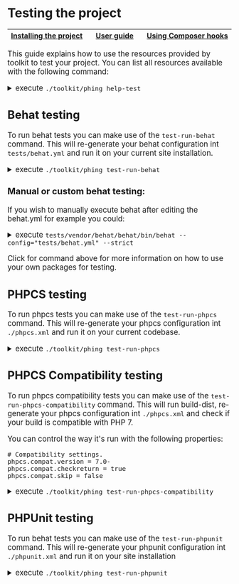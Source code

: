 # Testing the project

<big><table><thead><tr><th nowrap> [Installing the project](./installing-project.md#installing-the-project) </th><th width="100%" align="center"> [User guide](../README.md#user-guide) </th><th nowrap> [Using Composer hooks](./composer-hooks.md#using-composer-hooks) </th></tr></thead></table>

This guide explains how to use the resources provided by toolkit to test your 
project. You can list all resources available with the following command:

<details><p><summary>execute <code>./toolkit/phing help-test</code></summary></p>

```
$ toolkit/phing help-test
+--------------------+------------+-------------------------------------------------------------------------------+
| Target name        | Visibility | Description                                                                   |
+--------------------+------------+-------------------------------------------------------------------------------+
+--------------------+------------+-------------------------------------------------------------------------------+
| test                                                                                                            |
+--------------------+------------+-------------------------------------------------------------------------------+
| test-run-phpcs     | visible    | Refresh configuration and run phpcs review.                                   |
| test-run-qa        | visible    | Refresh configuration and run qa review.                                      |
| build-project-test | hidden     |                                                                               |
| test-qa-exec       | visible    |                                                                               |
+--------------------+------------+-------------------------------------------------------------------------------+
```
</p></details>

## Behat testing
To run behat tests you can make use of the `test-run-behat` command. This will
re-generate your behat configuration int `tests/behat.yml` and run it on your
current site installation.

<details><p><summary>execute <code>./toolkit/phing test-run-behat</code></summary></p>

```
+ ./toolkit/phing test-run-behat
Buildfile: /test/toolkit/build.xml
 [property] Loading /test/toolkit/vendor/ec-europa/toolkit/includes/phing/build/boot.props
 [property] Loading /test/toolkit/build.project.props
 [property] Loading /test/toolkit/.tmp/build.version.props
     [echo] Global share directory /cache/share available.
     [echo] Temporary directory /test/toolkit/.tmp available.

root > test-behat-setup:

     [copy] Copying 1 file to /test/toolkit/tests

root > test-composer-install:

     [echo] Run 'composer install' in best folder.
 [composer] Executing /usr/bin/php composer.phar install --working-dir=/test/toolkit/tests --no-interaction --no-suggest --ansi
You are running composer with xdebug enabled. This has a major impact on runtime performance. See https://getcomposer.org/xdebug
Loading composer repositories with package information
Installing dependencies (including require-dev) from lock file
  - Installing guzzlehttp/promises (v1.3.1)
    Loading from cache

  - Installing psr/http-message (1.0.1)
    Loading from cache

  - Installing guzzlehttp/psr7 (1.4.2)
    Loading from cache

  - Installing behat/gherkin (v4.4.5)
    Loading from cache

  - Installing symfony/polyfill-mbstring (v1.4.0)
    Loading from cache

  - Installing symfony/dom-crawler (v3.3.6)
    Loading from cache

  - Installing symfony/browser-kit (v3.3.6)
    Loading from cache

  - Installing symfony/css-selector (v3.3.6)
    Loading from cache

  - Installing behat/mink (v1.7.1)
    Loading from cache

  - Installing behat/mink-browserkit-driver (v1.3.2)
    Loading from cache

  - Installing behat/transliterator (v1.2.0)
    Loading from cache

  - Installing symfony/finder (v3.3.6)
    Loading from cache

  - Installing symfony/filesystem (v3.3.6)
    Loading from cache

  - Installing symfony/yaml (v3.3.6)
    Loading from cache

  - Installing symfony/translation (v3.3.6)
    Loading from cache

  - Installing symfony/event-dispatcher (v3.0.9)
    Loading from cache

  - Installing psr/container (1.0.0)
    Loading from cache

  - Installing symfony/dependency-injection (v3.3.6)
    Loading from cache

  - Installing psr/log (1.0.2)
    Loading from cache

  - Installing symfony/debug (v3.3.6)
    Loading from cache

  - Installing symfony/console (v3.3.6)
    Loading from cache

  - Installing symfony/config (v3.3.6)
    Loading from cache

  - Installing symfony/class-loader (v3.3.6)
    Loading from cache

  - Installing behat/behat (v3.1.0)
    Loading from cache

  - Installing bex/behat-extension-driver-locator (1.0.2)
    Loading from cache

  - Installing behat/mink-extension (v2.2)
    Loading from cache

  - Installing bex/behat-screenshot (1.2.6)
    Loading from cache

  - Installing kriswallsmith/buzz (v0.15)
    Loading from cache

  - Installing bex/behat-screenshot-image-driver-img42 (1.0.0)
    Loading from cache

  - Installing sebastian/recursion-context (1.0.5)
    Loading from cache

  - Installing sebastian/exporter (1.2.2)
    Loading from cache

  - Installing sebastian/diff (1.4.3)
    Loading from cache

  - Installing sebastian/comparator (1.2.4)
    Loading from cache

  - Installing bovigo/assert (v1.7.1)
    Loading from cache

  - Installing symfony/process (v3.3.6)
    Loading from cache

  - Installing drupal/drupal-driver (v1.2.1)
    Loading from cache

  - Installing instaclick/php-webdriver (1.4.5)
    Loading from cache

  - Installing behat/mink-selenium2-driver (v1.3.1)
    Loading from cache

  - Installing guzzlehttp/guzzle (6.3.0)
    Loading from cache

  - Installing fabpot/goutte (v3.2.1)
    Loading from cache

  - Installing behat/mink-goutte-driver (v1.2.1)
    Loading from cache

  - Installing drupal/drupal-extension (v3.1.5)
    Loading from cache

  - Installing phing/phing (2.16.0)
    Loading from cache

  - Installing drupol/phingbehattask (1.0.0)
    Loading from cache

  - Installing symfony/routing (v3.0.9)
    Loading from cache

  - Installing symfony/http-foundation (v3.0.9)
    Loading from cache

  - Installing symfony/http-kernel (v3.0.9)
    Loading from cache

  - Installing pimple/pimple (v1.1.1)
    Loading from cache

  - Installing silex/silex (v1.3.6)
    Loading from cache

  - Installing lstrojny/hmmmath (0.5.1)
    Loading from cache

  - Installing symfony/polyfill-util (v1.4.0)
    Loading from cache

  - Installing symfony/polyfill-php56 (v1.4.0)
    Loading from cache

  - Installing nikic/php-parser (v3.1.0)
    Loading from cache

  - Installing jeremeamia/superclosure (2.3.0)
    Loading from cache

  - Installing guzzle/guzzle (v3.8.1)
    Loading from cache

  - Installing internations/http-mock (0.7.8)
    Loading from cache

  - Installing webmozart/assert (1.2.0)
    Loading from cache

  - Installing phpdocumentor/reflection-common (1.0)
    Loading from cache

  - Installing phpdocumentor/type-resolver (0.3.0)
    Loading from cache

  - Installing phpdocumentor/reflection-docblock (3.2.2)
    Loading from cache

  - Installing phpunit/php-token-stream (1.4.11)
    Loading from cache

  - Installing sebastian/version (2.0.1)
    Loading from cache

  - Installing sebastian/resource-operations (1.0.0)
    Loading from cache

  - Installing sebastian/object-enumerator (1.0.0)
    Loading from cache

  - Installing sebastian/global-state (1.1.1)
    Loading from cache

  - Installing sebastian/environment (2.0.0)
    Loading from cache

  - Installing phpunit/php-text-template (1.2.1)
    Loading from cache

  - Installing doctrine/instantiator (1.0.5)
    Loading from cache

  - Installing phpunit/phpunit-mock-objects (3.4.4)
    Loading from cache

  - Installing phpunit/php-timer (1.0.9)
    Loading from cache

  - Installing phpunit/php-file-iterator (1.4.2)
    Loading from cache

  - Installing sebastian/code-unit-reverse-lookup (1.0.1)
    Loading from cache

  - Installing phpunit/php-code-coverage (4.0.8)
    Loading from cache

  - Installing phpspec/prophecy (v1.7.0)
    Loading from cache

  - Installing myclabs/deep-copy (1.6.1)
    Loading from cache

  - Installing phpunit/phpunit (5.6.4)
    Loading from cache

  - Installing rych/random (v0.1.0)
    Loading from cache

Package guzzle/guzzle is abandoned, you should avoid using it. Use guzzlehttp/guzzle instead.
Generating autoload files

root > test-behat-exec:

    [behat] Executing command: /test/toolkit/tests/vendor/behat/behat/bin/behat --config="/test/toolkit/tests/behat.yml" --strict
...............................................

17 scenarios (17 passed)
47 steps (47 passed)
4m1.02s (93.58Mb)

root > test-run-behat:


BUILD FINISHED

Total time: 4 minutes 6.64 seconds
```
</p></details>

### Manual or custom behat testing:

If you wish to manually execute behat after editing the behat.yml for example
you could:

<details><p><summary>execute <code>tests/vendor/behat/behat/bin/behat --config="tests/behat.yml" --strict</code></summary></p>

If you project needs a custom version of behat or other packages you should add
these to the require-dev section of your main composer.json file. Then you can
use any package you need to perform your tests by executing your own binary or
by changing the build property of the behat.bin to your own location:

```shell
behat.bin = ${project.basedir}/vendor/behat/behat/bin/behat
```

```javascript
{
    "name": "ec-europa/subsite",
    "require": {
        "ec-europa/toolkit": "3.*"
    },
    "require-dev": {
        "behat/behat": "~3.1.0@rc",
        "drupal/drupal-extension": "~3.1.0"
    }
    "scripts": {
        "post-install-cmd": "@toolkit-install",
        "post-update-cmd": "@toolkit-install",
        "toolkit-install": "PROJECT=$(pwd) composer run-script toolkit-install -d ./vendor/ec-europa/toolkit"
    }
}
```
</p></details>

Click for command above for more information on how to use your own packages for
testing.

## PHPCS testing
To run phpcs tests you can make use of the `test-run-phpcs` command. This will
re-generate your phpcs configuration int `./phpcs.xml` and run it on your
current codebase.

<details><p><summary>execute <code>./toolkit/phing test-run-phpcs</code></summary></p>

```
$ toolkit/phing test-run-phpcs
Buildfile: ~/toolkit/build.xml
 [property] Loading  ~/toolkit/vendor/ec-europa/toolkit/includes/phing/build/boot.props
 [property] Loading  ~/toolkit/build.develop.props
 [property] Loading  ~/toolkit/build.project.props
 [property] Loading  ~/toolkit/.tmp/build.version.props
     [echo] Global share directory /tmp/cache/share available.
     [echo] Temporary directory  ~/toolkit/coolsite/.tmp available.

root > test-phpcs-setup-prepush:

     [echo] Enabling git pre-push hook.
   [relsym] Link exists:  ~/toolkit/resources/git/hooks/pre-push/phpcs

root > test-phpcs-setup:

   [delete] Deleting:  ~/toolkit/phpcs.xml
   [delete] Deleting:  ~/toolkit/vendor/ec-europa/toolkit/vendor/squizlabs/php_codesniffer/CodeSniffer.conf
   [config] Updating:  ~/toolkit/phpcs.xml
   [config] Updating:  ~/toolkit/vendor/ec-europa/toolkit/vendor/squizlabs/php_codesniffer/CodeSniffer.conf

root > test-phpcs-exec:



PHP CODE SNIFFER REPORT SUMMARY
----------------------------------------------------------------------
FILE                                                  ERRORS  WARNINGS
----------------------------------------------------------------------
...lsite/lib/themes/example_theme/example_theme.info  2       0
...dules/features/myproject_core/myproject_core.info  3       0
...es/features/myproject_core/myproject_core.install  1       6
...modules/custom/example_module/example_module.info  2       0
----------------------------------------------------------------------
A TOTAL OF 8 ERRORS AND 6 WARNINGS WERE FOUND IN 4 FILES
----------------------------------------------------------------------
PHPCBF CAN FIX 1 OF THESE SNIFF VIOLATIONS AUTOMATICALLY
----------------------------------------------------------------------

Time: 256ms; Memory: 9.5Mb


BUILD FAILED
```
</details>

## PHPCS Compatibility testing
To run phpcs compatibility tests you can make use of the `test-run-phpcs-compatibility`
command. This will run build-dist, re-generate your phpcs configuration int `./phpcs.xml`
and check if your build is compatible with PHP 7.

You can control the way it's run with the following properties:
```
# Compatibility settings.
phpcs.compat.version = 7.0-
phpcs.compat.checkreturn = true
phpcs.compat.skip = false
```

<details><p><summary>execute <code>./toolkit/phing test-run-phpcs-compatibility</code></summary></p>

```

```
</details>

## PHPUnit testing
To run behat tests you can make use of the `test-run-phpunit` command. This will
re-generate your phpunit configuration int `./phpunit.xml` and run it on your
site installation

<details><p><summary>execute <code>./toolkit/phing test-run-phpunit</code></summary></p>

```
Buildfile: ~/toolkit/build.xml
 [property] Loading ~/toolkit/includes/phing/build/boot.props
 [property] Loading ~/toolkit/build.develop.props
 [property] Loading ~/toolkit/build.project.props
 [property] Loading ~/toolkit/.tmp/build.version.props
     [echo] Global share directory /cache/share available.
     [echo] Temporary directory ~/toolkit/.tmp available.

core > test-phpunit-setup:

     [copy] Copying 1 file to ~/toolkit/tests

core > test-composer-install:

     [echo] Run 'composer install' in best folder.
 [composer] Composer binary not found at "composer.phar"
 [composer] Composer binary found at "/usr/local/bin/composer", updating location
 [composer] Executing /usr/bin/php /usr/local/bin/composer install --working-dir=~/toolkit/tests --no-interaction --no-suggest --ansi
Loading composer repositories with package information
Installing dependencies (including require-dev) from lock file
Nothing to install or update
Package guzzle/guzzle is abandoned, you should avoid using it. Use guzzlehttp/guzzle instead.
Generating autoload files

core > test-phpunit-exec:

PHPUnit 5.6.4 by Sebastian Bergmann and contributors.

.                                                                   1 / 1 (100%)

Time: 1.31 seconds, Memory: 45.75MB

OK (1 test, 3 assertions)

core > test-run-phpunit:


BUILD FINISHED

Total time: 6.5193 seconds


```
</p></details>
